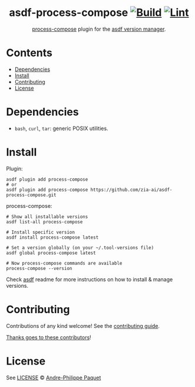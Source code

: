 <div align="center">

# asdf-process-compose [![Build](https://github.com/appaquet/asdf-process-compose/actions/workflows/build.yml/badge.svg)](https://github.com/appaquet/asdf-process-compose/actions/workflows/build.yml) [![Lint](https://github.com/appaquet/asdf-process-compose/actions/workflows/lint.yml/badge.svg)](https://github.com/appaquet/asdf-process-compose/actions/workflows/lint.yml)

[process-compose](https://github.com/F1bonacc1/process-compose) plugin for the [asdf version manager](https://asdf-vm.com).

</div>

# Contents

- [Dependencies](#dependencies)
- [Install](#install)
- [Contributing](#contributing)
- [License](#license)

# Dependencies

- `bash`, `curl`, `tar`: generic POSIX utilities.

# Install

Plugin:

```shell
asdf plugin add process-compose
# or
asdf plugin add process-compose https://github.com/zia-ai/asdf-process-compose.git
```

process-compose:

```shell
# Show all installable versions
asdf list-all process-compose

# Install specific version
asdf install process-compose latest

# Set a version globally (on your ~/.tool-versions file)
asdf global process-compose latest

# Now process-compose commands are available
process-compose --version
```

Check [asdf](https://github.com/asdf-vm/asdf) readme for more instructions on how to
install & manage versions.

# Contributing

Contributions of any kind welcome! See the [contributing guide](contributing.md).

[Thanks goes to these contributors](https://github.com/zia-ai/asdf-process-compose/graphs/contributors)!

# License

See [LICENSE](LICENSE) © [Andre-Philippe Paquet](https://github.com/appaquet/)
